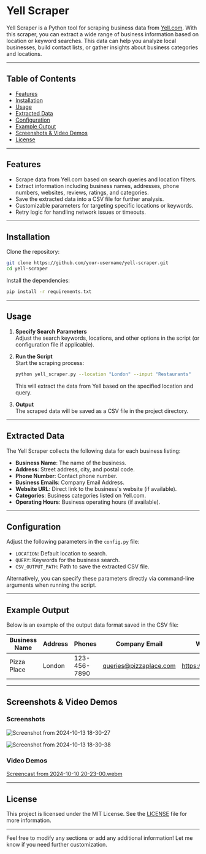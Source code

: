 

# Yell Scraper

Yell Scraper is a Python tool for scraping business data from [Yell.com](https://www.yell.com). With this scraper, you can extract a wide range of business information based on location or keyword searches. This data can help you analyze local businesses, build contact lists, or gather insights about business categories and locations.

---

## Table of Contents

- [Features](#features)
- [Installation](#installation)
- [Usage](#usage)
- [Extracted Data](#extracted-data)
- [Configuration](#configuration)
- [Example Output](#example-output)
- [Screenshots & Video Demos](#screenshots--video-demos)
- [License](#license)

---

## Features

- Scrape data from Yell.com based on search queries and location filters.
- Extract information including business names, addresses, phone numbers, websites, reviews, ratings, and categories.
- Save the extracted data into a CSV file for further analysis.
- Customizable parameters for targeting specific locations or keywords.
- Retry logic for handling network issues or timeouts.

---

## Installation

Clone the repository:

```bash
git clone https://github.com/your-username/yell-scraper.git
cd yell-scraper
```

Install the dependencies:

```bash
pip install -r requirements.txt
```

---

## Usage

1. **Specify Search Parameters**  
   Adjust the search keywords, locations, and other options in the script (or configuration file if applicable).

2. **Run the Script**  
   Start the scraping process:

   ```bash
   python yell_scraper.py --location "London" --input "Restaurants"
   ```

   This will extract the data from Yell based on the specified location and query.

3. **Output**  
   The scraped data will be saved as a CSV file in the project directory.

---

## Extracted Data

The Yell Scraper collects the following data for each business listing:

- **Business Name**: The name of the business.
- **Address**: Street address, city, and postal code.
- **Phone Number**: Contact phone number.
- **Business Emails**: Company Email Address.
- **Website URL**: Direct link to the business's website (if available).
- **Categories**: Business categories listed on Yell.com.
- **Operating Hours**: Business operating hours (if available).

---

## Configuration

Adjust the following parameters in the `config.py` file:

- `LOCATION`: Default location to search.
- `QUERY`: Keywords for the business search.
- `CSV_OUTPUT_PATH`: Path to save the extracted CSV file.

Alternatively, you can specify these parameters directly via command-line arguments when running the script.

---

## Example Output

Below is an example of the output data format saved in the CSV file:

| Business Name | Address | Phones        | Company Email          | Website URL            | Reviews | Categories   | Operating Hours     |
|---------------|---------|--------------|------------------------|--------------|---------|--------------|---------------------|
| Pizza Place   | London  | 123-456-7890 | queries@pizzaplace.com | https://pizzaplace.com | 25      | Restaurants  | Mon-Sun 9am-9pm    |

---

## Screenshots & Video Demos

### Screenshots

![Screenshot from 2024-10-13 18-30-27](https://github.com/user-attachments/assets/35e903e2-e4ac-42c6-8abe-d7ed0758525a)

![Screenshot from 2024-10-13 18-30-38](https://github.com/user-attachments/assets/0f4fce28-7dfe-4051-9bc1-a795c4ff62e8)


### Video Demos

[Screencast from 2024-10-10 20-23-00.webm](https://github.com/user-attachments/assets/929ceb37-e210-4efa-9cda-d83be4baa793)


---

## License

This project is licensed under the MIT License. See the [LICENSE](LICENSE) file for more information.

---

Feel free to modify any sections or add any additional information! Let me know if you need further customization.
